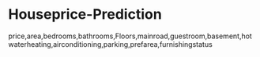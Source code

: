 # Houseprice-Prediction
price,area,bedrooms,bathrooms,Floors,mainroad,guestroom,basement,hotwaterheating,airconditioning,parking,prefarea,furnishingstatus

